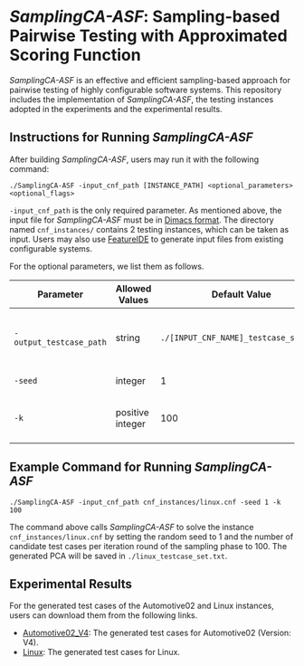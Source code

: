 # *SamplingCA-ASF*: Sampling-based Pairwise Testing with Approximated Scoring Function

*SamplingCA-ASF* is an effective and efficient sampling-based approach for pairwise testing of highly configurable software systems. This repository includes the implementation of *SamplingCA-ASF*, the testing instances adopted in the experiments and the experimental results. 

## Instructions for Running *SamplingCA-ASF*

After building *SamplingCA-ASF*, users may run it with the following command: 

```
./SamplingCA-ASF -input_cnf_path [INSTANCE_PATH] <optional_parameters> <optional_flags>
```

`-input_cnf_path` is the only required parameter. As mentioned above, the input file for *SamplingCA-ASF* must be in [Dimacs format](http://www.satcompetition.org/2011/format-benchmarks2011.html). The directory named `cnf_instances/` contains 2 testing instances, which can be taken as input. Users may also use [FeatureIDE](https://github.com/FeatureIDE/FeatureIDE/) to generate input files from existing configurable systems. 

For the optional parameters, we list them as follows. 

| Parameter | Allowed Values | Default Value | Description | 
| - | - | - | - |
| `-output_testcase_path` | string | `./[INPUT_CNF_NAME]_testcase_set.txt` | path to which the generated PCA is saved |
| `-seed` | integer | 1 | random seed | 
| `-k` | positive integer | 100 | the number of candidates per round | 

## Example Command for Running *SamplingCA-ASF*

```
./SamplingCA-ASF -input_cnf_path cnf_instances/linux.cnf -seed 1 -k 100
```

The command above calls *SamplingCA-ASF* to solve the instance `cnf_instances/linux.cnf` by setting the random seed to 1 and the number of candidate test cases per iteration round of the sampling phase to 100. The generated PCA will be saved in `./linux_testcase_set.txt`. 

## Experimental Results

For the generated test cases of the Automotive02 and Linux instances, users can download them from the following links.
- [Automotive02_V4](https://drive.google.com/file/d/15A5hQho7bbUcDhdhyiApj4a_HbjEftXA/view?usp=sharing): The generated test cases for Automotive02 (Version: V4).
- [Linux](https://drive.google.com/file/d/12cea06EUW6Nf5Js6RjVylrtFnUUyv6DQ/view?usp=sharing): The generated test cases for Linux.
